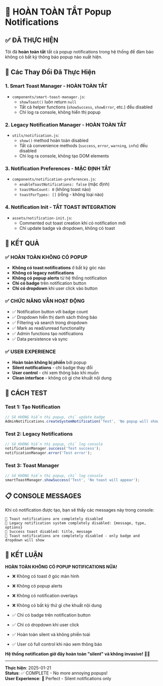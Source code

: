 # 🔕 HOÀN TOÀN TẮT Popup Notifications

## ✅ ĐÃ THỰC HIỆN

Tôi đã **hoàn toàn tắt** tất cả popup notifications trong hệ thống để đảm bảo không có bất kỳ thông báo popup nào xuất hiện.

## 🚫 Các Thay Đổi Đã Thực Hiện

### 1. **Smart Toast Manager** - HOÀN TOÀN TẮT
- `components/smart-toast-manager.js`: 
  - `showToast()` luôn return `null`
  - Tất cả helper functions (`showSuccess`, `showError`, etc.) đều disabled
  - Chỉ log ra console, không hiển thị popup

### 2. **Legacy Notification Manager** - HOÀN TOÀN TẮT  
- `utils/notification.js`:
  - `show()` method hoàn toàn disabled
  - Tất cả convenience methods (`success`, `error`, `warning`, `info`) đều disabled
  - Chỉ log ra console, không tạo DOM elements

### 3. **Notification Preferences** - MẶC ĐỊNH TẮT
- `components/notification-preferences.js`:
  - `enableToastNotifications: false` (mặc định)
  - `toastMaxCount: 0` (không toast nào)
  - `toastForTypes: []` (rỗng - không loại nào)

### 4. **Notification Init** - TẮT TOAST INTEGRATION
- `assets/notification-init.js`:
  - Commented out toast creation khi có notification mới
  - Chỉ update badge và dropdown, không có toast

## 🎯 KẾT QUẢ

### ✅ HOÀN TOÀN KHÔNG CÓ POPUP
- **Không có toast notifications** ở bất kỳ góc nào
- **Không có legacy notifications** 
- **Không có popup alerts** từ hệ thống notification
- **Chỉ có badge** trên notification button
- **Chỉ có dropdown** khi user click vào button

### ✅ CHỨC NĂNG VẪN HOẠT ĐỘNG
- ✅ Notification button với badge count
- ✅ Dropdown hiển thị danh sách thông báo
- ✅ Filtering và search trong dropdown
- ✅ Mark as read/unread functionality
- ✅ Admin functions tạo notifications
- ✅ Data persistence và sync

### ✅ USER EXPERIENCE
- **Hoàn toàn không bị phiền** bởi popup
- **Silent notifications** - chỉ badge thay đổi
- **User control** - chỉ xem thông báo khi muốn
- **Clean interface** - không có gì che khuất nội dung

## 🧪 CÁCH TEST

### Test 1: Tạo Notification
```javascript
// Sẽ KHÔNG hiển thị popup, chỉ update badge
AdminNotifications.createSystemNotification('Test', 'No popup will show');
```

### Test 2: Legacy Notifications  
```javascript
// Sẽ KHÔNG hiển thị popup, chỉ log console
notificationManager.success('Test success');
notificationManager.error('Test error');
```

### Test 3: Toast Manager
```javascript
// Sẽ KHÔNG hiển thị popup, chỉ log console
smartToastManager.showSuccess('Test', 'No toast will appear');
```

## 📋 CONSOLE MESSAGES

Khi có notification được tạo, bạn sẽ thấy các messages này trong console:

```
🔕 Toast notifications are completely disabled
🔕 Legacy notification system completely disabled: {message, type, options}
🔕 Success toast disabled: title, message
🔕 Toast notifications are completely disabled - only badge and dropdown will show
```

## 🎉 KẾT LUẬN

**HOÀN TOÀN KHÔNG CÓ POPUP NOTIFICATIONS NỮA!**

- ❌ Không có toast ở góc màn hình
- ❌ Không có popup alerts  
- ❌ Không có notification overlays
- ❌ Không có bất kỳ thứ gì che khuất nội dung

- ✅ Chỉ có badge trên notification button
- ✅ Chỉ có dropdown khi user click
- ✅ Hoàn toàn silent và không phiền toái
- ✅ User có full control khi nào xem thông báo

**Hệ thống notification giờ đây hoàn toàn "silent" và không invasive!** 🔕✨

---

**Thực hiện**: 2025-01-21  
**Status**: ✅ COMPLETE - No more annoying popups!  
**User Experience**: 🌟 Perfect - Silent notifications only
